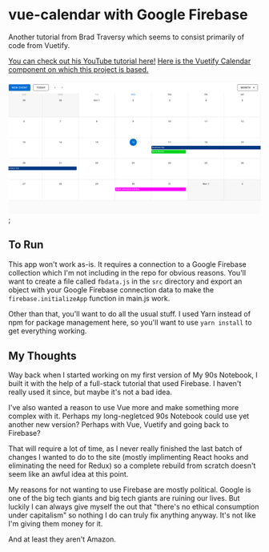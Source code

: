 # vue-calendar with Google Firebase

Another tutorial from Brad Traversy which seems to consist primarily of code from Vuetify.

[You can check out his YouTube tutorial here!](https://www.youtube.com/watch?v=2NOsjTT1b_k)
[Here is the Vuetify Calendar component on which this project is based.](https://vuetifyjs.com/en/components/calendars)

![Screenshot of Calendar](./screenshot.png "Screenshot of Calendar");

## To Run

This app won't work as-is. It requires a connection to a Google Firebase collection which I'm not including in the repo for obvious reasons. You'll want to create a file called `fbdata.js` in the `src` directory and export an object with your Google Firebase connection data to make the `firebase.initializeApp` function in main.js work.

Other than that, you'll want to do all the usual stuff. I used Yarn instead of npm for package management here, so you'll want to use `yarn install` to get everything working.

## My Thoughts

Way back when I started working on my first version of My 90s Notebook, I built it with the help of a full-stack tutorial that used Firebase. I haven't really used it since, but maybe it's not a bad idea.

I've also wanted a reason to use Vue more and make something more complex with it. Perhaps my long-negletced 90s Notebook could use yet another new version? Perhaps with Vue, Vuetify and going back to Firebase?

That will require a lot of time, as I never really finished the last batch of changes I wanted to do to the site (mostly implimenting React hooks and eliminating the need for Redux) so a complete rebuild from scratch doesn't seem like an awful idea at this point.

My reasons for not wanting to use Firebase are mostly political. Google is one of the big tech giants and big tech giants are ruining our lives. But luckily I can always give myself the out that "there's no ethical consumption under capitalism" so nothing I do can truly fix anything anyway. It's not like I'm giving them money for it.

And at least they aren't Amazon.
